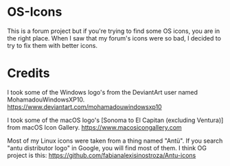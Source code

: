 # OS-Icons
This is a forum project but if you're trying to find some OS icons, you are in the right place.
When I saw that my forum's icons were so bad, I decided to try to fix them with better icons.

# Credits
I took some of the Windows logo's from the DeviantArt user named MohamadouWindowsXP10.
https://www.deviantart.com/mohamadouwindowsxp10

I took some of the macOS logo's [Sonoma to El Capitan (excluding Ventura)] from macOS Icon Gallery.
https://www.macosicongallery.com

Most of my Linux icons were taken from a thing named "Antü". If you search "antu distributor logo" in Google,
you will find most of them. I think OG project is this: https://github.com/fabianalexisinostroza/Antu-icons
